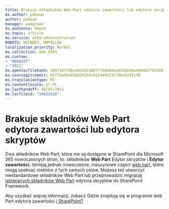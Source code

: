 ```yaml
---
title: Brakuje składników Web Part edytora zawartości lub edytora skryptów
ms.author: pebaum
author: pebaum
manager: pamgreen
ms.audience: Admin
ms.topic: article
ms.service: o365-administration
ROBOTS: NOINDEX, NOFOLLOW
localization_priority: Normal
ms.collection: Adm_O365
ms.custom:
- "9000207"
- "1911"
ms.openlocfilehash: a99f367396ce93e62ad677784d4aba033bb48a4d0442f593b81dfaa607739403
ms.sourcegitcommit: b5f7da89a650d2915dc652449623c78be6247175
ms.translationtype: MT
ms.contentlocale: pl-PL
ms.lasthandoff: 08/05/2021
ms.locfileid: "54022618"
---
```

# <a name="content-editor-or-script-editor-web-parts-are-missing"></a>Brakuje składników Web Part edytora zawartości lub edytora skryptów

Dwa składników Web Part, które nie są dostępne w SharePoint dla Microsoft 365 nowoczesnych stron, to: składników **Web Part** Edytor skryptów i **Edytor zawartości.** Istnieją jednak nowoczesne, maszynowe części [web part,](https://support.microsoft.com/office/ed6cc9ce-8b2a-480c-a655-1b9d7615cdbd#bkmk_outofbox) które mogą spełniać niektóre z tych samych celów. Możesz też utworzyć niestandardowe składników Web Part lub przeprowadzić migrację [istniejących składników Web Part](https://support.microsoft.com/office/ed6cc9ce-8b2a-480c-a655-1b9d7615cdbd#bkmk_custom) edytora skryptów do SharePoint Framework.  

Aby uzyskać więcej informacji, zobacz Gdzie znajdują się w programie web Part edytora zawartości [i SharePoint?](https://support.microsoft.com/office/ed6cc9ce-8b2a-480c-a655-1b9d7615cdbd)
